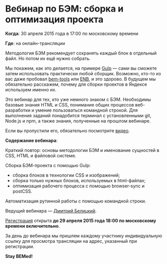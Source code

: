 # Вебинар по БЭМ: сборка и оптимизация проекта

**Когда**: 30 апреля 2015 года в 17:00 по московскому времени

**Где**: на онлайн-трансляции

Методология БЭМ рекомендует сохранять каждый блок в отдельный файл. Но потом их ещё нужно собрать. 

Мы покажем, как это делается, на примере [Gulp](http://gulpjs.com/) — сами вы сможете затем использовать практически любой сборщик. Возможно, кто-то из вас даже пробовал [bem-tools](https://ru.bem.info/tools/bem/bem-tools/) или [ENB](https://ru.bem.info/tools/bem/enb-bem-examples/), и это здорово. В будущем мы обязательно расскажем, почему для сборки проектов в Яндексе используем именно их.

Это вебинар для тех, кто уже немного знаком с БЭМ. Необходимы базовые знания HTML и CSS, понимание общих процессов веб-разработки и умение пользоваться командной строкой. Для выполнения заданий понадобится терминал с установленными git, Node.js и npm, а также знания, полученные на прошлом вебинаре. 

Если вы пропустили его, обязательно посмотрите [видео](https://events.yandex.ru/lib/talks/2857/).

**Содержание вебинара**:

Краткий повтор: основы методологии БЭМ и именование сущностей в CSS, HTML и файловой системе.

Сборка БЭМ-проекта с помощью Gulp:

  * сборка блоков в технологии CSS и изображений;
  * сборка только нужных блоков, используемых в html-файлах;
  * оптимизация рабочего процесса с помощью browser-sync и postCSS.

Автоматизация рутинной работы с помощью командной строки.

Ведущий вебинара — [Дмитрий Белицкий](https://ru.bem.info/authors/belitsky-dmitry/).

[Регистрация](https://events.yandex.ru/events/bemup/30-april-2015/register/) открыта **до 29 апреля 2015 года 18:00 по московскому времени включительно**. 

За день до вебинара мы пришлем каждому участнику индивидуальную ссылку для просмотра трансляции на адрес, указанный при регистрации.

**Stay BEMed!**
